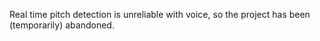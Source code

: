 Real time pitch detection is unreliable with voice, so the project has been (temporarily) abandoned. 

